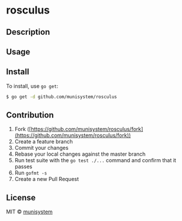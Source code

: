 # rosculus

## Description

## Usage

## Install

To install, use `go get`:

```bash
$ go get -d github.com/munisystem/rosculus
```

## Contribution

1. Fork ([https://github.com/munisystem/rosculus/fork](https://github.com/munisystem/rosculus/fork))
1. Create a feature branch
1. Commit your changes
1. Rebase your local changes against the master branch
1. Run test suite with the `go test ./...` command and confirm that it passes
1. Run `gofmt -s`
1. Create a new Pull Request

## License

MIT © [munisystem](https://github.com/munisystem)

